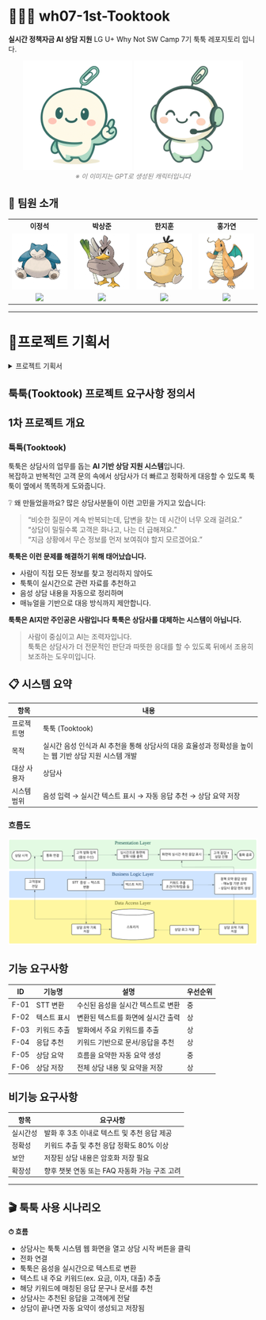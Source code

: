 # 🐱‍💻💬 wh07-1st-Tooktook
**실시간 정책자금 AI 상담 지원**
LG U+ Why Not SW Camp 7기 툭툭 레포지토리 입니다.

<p align="center">
  <img src="./pic/툭툭이.png" alt="툭툭이" width="220"/>
  <img src="./pic/툭툭이2.png"" alt="툭툭이2" width="220"/>
  <br/>
  <em style="font-size: 13px; color: gray;">※ 이 이미지는 GPT로 생성된 캐릭터입니다</em>
</p>

<h2>👥 팀원 소개</h2>

<div align="center">
  <table>
    <tr>
      <th>이정석</th>
      <th>박상준</th>
      <th>한지훈</th>
      <th>홍가연</th>
    </tr>
    <tr>
      <td><img src="./pic/잠만보.png" width="150"/></td>
      <td><img src="./pic/파오리.png"" width="150"/></td>
      <td><img src="./pic/고라파덕.png"" width="150"/></td>
      <td><img src="./pic/망나뇽.png"" width="150"/></td>
    </tr>
    <tr>
      <td align="center"><a href=""><img src="https://img.shields.io/badge/GitHub-Link-MediumSeaGreen?logo=github"/></a></td>
      <td align="center"><a href=""><img src="https://img.shields.io/badge/GitHub-Link-green?logo=github"/></a></td>
      <td align="center"><a href="n"><img src="https://img.shields.io/badge/GitHub-Link-green?logo=github"/></a></td>
      <td align="center"><a href="https://github.com/gayeoniee"><img src="https://img.shields.io/badge/GitHub-Link-green?logo=github"/></a></td>
    </tr>
  </table>
</div>

--- 
# 📃프로젝트 기획서
<details>
<summary>프로젝트 기획서</summary>

</details>

## 툭툭(Tooktook) 프로젝트 요구사항 정의서

## 1차 프로젝트 개요
### 툭툭(Tooktook)

툭툭은 상담사의 업무를 돕는 **AI 기반 상담 지원 시스템**입니다.   
복잡하고 반복적인 고객 문의 속에서 상담사가 더 빠르고 정확하게 대응할 수 있도록 툭툭이 옆에서 똑똑하게 도와줍니다.

❔ 왜 만들었을까요?
많은 상담사분들이 이런 고민을 가지고 있습니다:

> “비슷한 질문이 계속 반복되는데, 답변을 찾는 데 시간이 너무 오래 걸려요.”   
> “상담이 밀릴수록 고객은 화나고, 나는 더 급해져요.”   
> “지금 상황에서 무슨 정보를 먼저 보여줘야 할지 모르겠어요.”   

**툭툭은 이런 문제를 해결하기 위해 태어났습니다.**
- 사람이 직접 모든 정보를 찾고 정리하지 않아도
- 툭툭이 실시간으로 관련 자료를 추천하고
- 음성 상담 내용을 자동으로 정리하며
- 매뉴얼을 기반으로 대응 방식까지 제안합니다.


**툭툭은 AI지만 주인공은 사람입니다**
**툭툭은 상담사를 대체하는 시스템이 아닙니다.**
> 사람이 중심이고 AI는 조력자입니다.   
> 툭툭은 상담사가 더 전문적인 판단과 따뜻한 응대를 할 수 있도록
> 뒤에서 조용히 보조하는 도우미입니다.

## 📋 시스템 요약
| 항목     | 내용                                                           |
| ------ | ------------------------------------------------------------ |
| 프로젝트명  | 툭툭 (Tooktook)                                                |
| 목적     | 실시간 음성 인식과 AI 추천을 통해 상담사의 대응 효율성과 정확성을 높이는 웹 기반 상담 지원 시스템 개발 |
| 대상 사용자 | 상담사                                                       |
| 시스템 범위 | 음성 입력 → 실시간 텍스트 표시 → 자동 응답 추천 → 상담 요약 저장              |

### 흐름도
<img src="./pic/흐름도.png" alt="흐름도" width="1000"/>

## 기능 요구사항
| ID   | 기능명      | 설명                   | 우선순위 |
| ---- | -------- | -------------------- | ---- |
| F-01 | STT 변환   | 수신된 음성을 실시간 텍스트로 변환  | 중    |
| F-02 | 텍스트 표시   | 변환된 텍스트를 화면에 실시간 출력  | 상    |
| F-03 | 키워드 추출   | 발화에서 주요 키워드를 추출      | 상    |
| F-04 | 응답 추천    | 키워드 기반으로 문서/응답을 추천   | 상    |
| F-05 | 상담 요약    | 흐름을 요약한 자동 요약 생성  | 중    |
| F-06 | 상담 저장    | 전체 상담 내용 및 요약을 저장    | 상    |


## 비기능 요구사항
| 항목   | 요구사항                         |
| ---- | ---------------------------- |
| 실시간성 | 발화 후 3초 이내로 텍스트 및 추천 응답 제공   |
| 정확성  | 키워드 추출 및 추천 응답 정확도 80% 이상    |
| 보안   | 저장된 상담 내용은 암호화 저장 필요         |
| 확장성  | 향후 챗봇 연동 또는 FAQ 자동화 가능 구조 고려 |

--- 

## 🎬 툭툭 사용 시나리오

**⏱ 흐름**

- 상담사는 툭툭 시스템 웹 화면을 열고 상담 시작 버튼을 클릭
- 전화 연결
- 툭툭은 음성을 실시간으로 텍스트로 변환
- 텍스트 내 주요 키워드(ex. 요금, 이자, 대출) 추출
- 해당 키워드에 매칭된 응답 문구나 문서를 추천
- 상담사는 추천된 응답을 고객에게 전달
- 상담이 끝나면 자동 요약이 생성되고 저장됨

